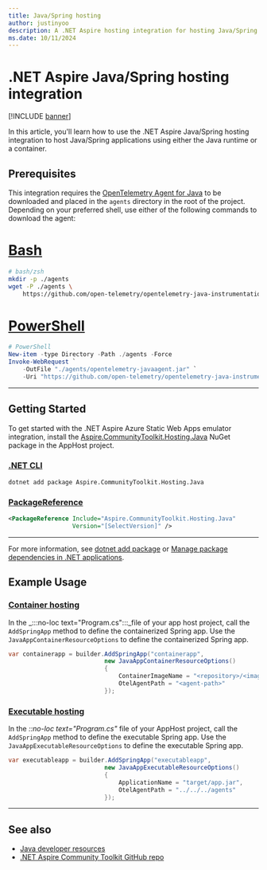 ```yaml
---
title: Java/Spring hosting
author: justinyoo
description: A .NET Aspire hosting integration for hosting Java/Spring applications using either the Java runtime or a container.
ms.date: 10/11/2024
---
```


# .NET Aspire Java/Spring hosting integration

[!INCLUDE [banner](includes/banner.md)]

In this article, you'll learn how to use the .NET Aspire Java/Spring hosting integration to host Java/Spring applications using either the Java runtime or a container.

## Prerequisites

This integration requires the [OpenTelemetry Agent for Java](https://opentelemetry.io/docs/zero-code/java/agent/) to be downloaded and placed in the `agents` directory in the root of the project. Depending on your preferred shell, use either of the following commands to download the agent:

# [Bash](#tab/bash)

```bash
# bash/zsh
mkdir -p ./agents
wget -P ./agents \
    https://github.com/open-telemetry/opentelemetry-java-instrumentation/releases/latest/download/opentelemetry-javaagent.jar
```

# [PowerShell](#tab/powershell)

```powershell
# PowerShell
New-item -type Directory -Path ./agents -Force
Invoke-WebRequest `
    -OutFile "./agents/opentelemetry-javaagent.jar" `
    -Uri "https://github.com/open-telemetry/opentelemetry-java-instrumentation/releases/latest/download/opentelemetry-javaagent.jar"
```

---

## Getting Started

To get started with the .NET Aspire Azure Static Web Apps emulator integration, install the [Aspire.CommunityToolkit.Hosting.Java](https://github.com/orgs/CommunityToolkit/packages/nuget/package/Aspire.CommunityToolkit.Hosting.Java) NuGet package in the AppHost project.

### [.NET CLI](#tab/dotnet-cli)

```dotnetcli
dotnet add package Aspire.CommunityToolkit.Hosting.Java
```

### [PackageReference](#tab/package-reference)

```xml
<PackageReference Include="Aspire.CommunityToolkit.Hosting.Java"
                  Version="[SelectVersion]" />
```

---

For more information, see [dotnet add package](/dotnet/core/tools/dotnet-add-package) or [Manage package dependencies in .NET applications](/dotnet/core/tools/dependencies).

## Example Usage

### [Container hosting](#tab/container-hosting)

In the _:::no-loc text="Program.cs":::_file of your app host project, call the `AddSpringApp` method to define the containerized Spring app. Use the `JavaAppContainerResourceOptions` to define the containerized Spring app.

```csharp
var containerapp = builder.AddSpringApp("containerapp",
                           new JavaAppContainerResourceOptions()
                           {
                               ContainerImageName = "<repository>/<image>",
                               OtelAgentPath = "<agent-path>"
                           });
```

### [Executable hosting](#tab/executable-hosting)

In the _::no-loc text="Program.cs"_ file of your AppHost project, call the `AddSpringApp` method to define the executable Spring app. Use the `JavaAppExecutableResourceOptions` to define the executable Spring app.

```csharp
var executableapp = builder.AddSpringApp("executableapp",
                           new JavaAppExecutableResourceOptions()
                           {
                               ApplicationName = "target/app.jar",
                               OtelAgentPath = "../../../agents"
                           });
```

---

## See also

- [Java developer resources](/java)
- [.NET Aspire Community Toolkit GitHub repo](https://github.com/CommunityToolkit/Aspire)
